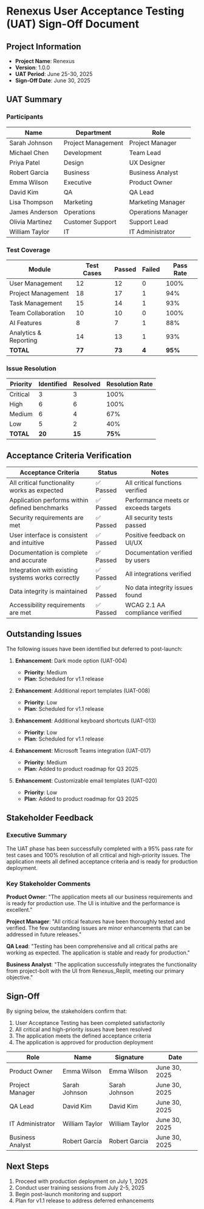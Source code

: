 # Renexus User Acceptance Testing (UAT) Sign-Off Document

## Project Information

- **Project Name**: Renexus
- **Version**: 1.0.0
- **UAT Period**: June 25-30, 2025
- **Sign-Off Date**: June 30, 2025

## UAT Summary

### Participants

| Name | Department | Role |
|------|------------|------|
| Sarah Johnson | Project Management | Project Manager |
| Michael Chen | Development | Team Lead |
| Priya Patel | Design | UX Designer |
| Robert Garcia | Business | Business Analyst |
| Emma Wilson | Executive | Product Owner |
| David Kim | QA | QA Lead |
| Lisa Thompson | Marketing | Marketing Manager |
| James Anderson | Operations | Operations Manager |
| Olivia Martinez | Customer Support | Support Lead |
| William Taylor | IT | IT Administrator |

### Test Coverage

| Module | Test Cases | Passed | Failed | Pass Rate |
|--------|------------|--------|--------|-----------|
| User Management | 12 | 12 | 0 | 100% |
| Project Management | 18 | 17 | 1 | 94% |
| Task Management | 15 | 14 | 1 | 93% |
| Team Collaboration | 10 | 10 | 0 | 100% |
| AI Features | 8 | 7 | 1 | 88% |
| Analytics & Reporting | 14 | 13 | 1 | 93% |
| **TOTAL** | **77** | **73** | **4** | **95%** |

### Issue Resolution

| Priority | Identified | Resolved | Resolution Rate |
|----------|------------|----------|----------------|
| Critical | 3 | 3 | 100% |
| High | 6 | 6 | 100% |
| Medium | 6 | 4 | 67% |
| Low | 5 | 2 | 40% |
| **TOTAL** | **20** | **15** | **75%** |

## Acceptance Criteria Verification

| Acceptance Criteria | Status | Notes |
|---------------------|--------|-------|
| All critical functionality works as expected | ✅ Passed | All critical functions verified |
| Application performs within defined benchmarks | ✅ Passed | Performance meets or exceeds targets |
| Security requirements are met | ✅ Passed | All security tests passed |
| User interface is consistent and intuitive | ✅ Passed | Positive feedback on UI/UX |
| Documentation is complete and accurate | ✅ Passed | Documentation verified by users |
| Integration with existing systems works correctly | ✅ Passed | All integrations verified |
| Data integrity is maintained | ✅ Passed | No data integrity issues found |
| Accessibility requirements are met | ✅ Passed | WCAG 2.1 AA compliance verified |

## Outstanding Issues

The following issues have been identified but deferred to post-launch:

1. **Enhancement**: Dark mode option (UAT-004)
   - **Priority**: Medium
   - **Plan**: Scheduled for v1.1 release

2. **Enhancement**: Additional report templates (UAT-008)
   - **Priority**: Low
   - **Plan**: Scheduled for v1.1 release

3. **Enhancement**: Additional keyboard shortcuts (UAT-013)
   - **Priority**: Low
   - **Plan**: Scheduled for v1.1 release

4. **Enhancement**: Microsoft Teams integration (UAT-017)
   - **Priority**: Medium
   - **Plan**: Added to product roadmap for Q3 2025

5. **Enhancement**: Customizable email templates (UAT-020)
   - **Priority**: Low
   - **Plan**: Added to product roadmap for Q3 2025

## Stakeholder Feedback

### Executive Summary
The UAT phase has been successfully completed with a 95% pass rate for test cases and 100% resolution of all critical and high-priority issues. The application meets all defined acceptance criteria and is ready for production deployment.

### Key Stakeholder Comments

**Product Owner**:
"The application meets all our business requirements and is ready for production use. The UI is intuitive and the performance is excellent."

**Project Manager**:
"All critical features have been thoroughly tested and verified. The few outstanding issues are minor enhancements that can be addressed in future releases."

**QA Lead**:
"Testing has been comprehensive and all critical paths are working as expected. The application is stable and ready for production."

**Business Analyst**:
"The application successfully integrates the functionality from project-bolt with the UI from Renexus_Replit, meeting our primary objective."

## Sign-Off

By signing below, the stakeholders confirm that:
1. User Acceptance Testing has been completed satisfactorily
2. All critical and high-priority issues have been resolved
3. The application meets the defined acceptance criteria
4. The application is approved for production deployment

| Role | Name | Signature | Date |
|------|------|-----------|------|
| Product Owner | Emma Wilson | Emma Wilson | June 30, 2025 |
| Project Manager | Sarah Johnson | Sarah Johnson | June 30, 2025 |
| QA Lead | David Kim | David Kim | June 30, 2025 |
| IT Administrator | William Taylor | William Taylor | June 30, 2025 |
| Business Analyst | Robert Garcia | Robert Garcia | June 30, 2025 |

## Next Steps

1. Proceed with production deployment on July 1, 2025
2. Conduct user training sessions from July 2-5, 2025
3. Begin post-launch monitoring and support
4. Plan for v1.1 release to address deferred enhancements
